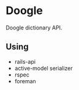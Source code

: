# Doogle

Doogle dictionary API.

## Using 

- rails-api
- active-model serializer
- rspec
- foreman
